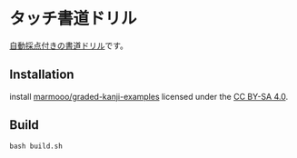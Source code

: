 # タッチ書道ドリル

[自動採点付きの書道ドリル](https://marmooo.github.io/touch-shodo/)です。

## Installation

install
[marmooo/graded-kanji-examples](https://github.com/marmooo/graded-kanji-examples)
licensed under the [CC BY-SA 4.0](https://creativecommons.org/licenses/by/4.0/).

## Build

```
bash build.sh
```

